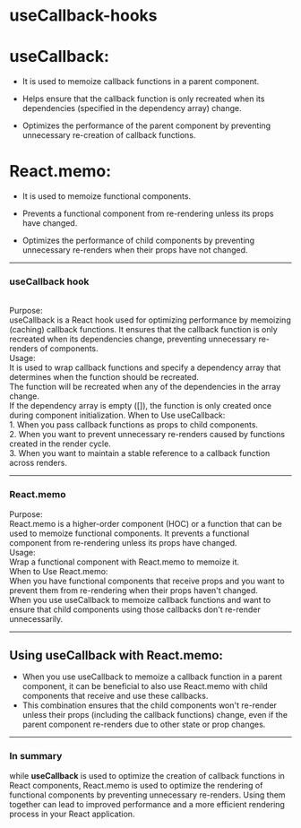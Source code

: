 # useCallback-hooks

<h1>useCallback:</h1>
<ul>
 <li>
  
It is used to memoize callback functions in a parent component.
 </li>
 <li>
  
Helps ensure that the callback function is only recreated when its dependencies (specified in the dependency array) change.
 </li>
 <li>
  
Optimizes the performance of the parent component by preventing unnecessary re-creation of callback functions.
 </li>
</ul>

<h1>React.memo:</h1>

<ul>
 <li>
  
It is used to memoize functional components.
 </li>
 <li>
  
Prevents a functional component from re-rendering unless its props have changed.
 </li>
 <li>
  
Optimizes the performance of child components by preventing unnecessary re-renders when their props have not changed.
 </li>
</ul>

<hr/>

 <h3>useCallback hook</h3>
      <p>
        <br /> Purpose:
        <br />
        useCallback is a React hook used for optimizing performance by memoizing
        (caching) callback functions. It ensures that the callback function is
        only recreated when its dependencies change, preventing unnecessary
        re-renders of components.
        <br /> Usage:
        <br /> It is used to wrap callback functions and specify a dependency
        array that determines when the function should be recreated.
        <br />
        The function will be recreated when any of the dependencies in the array
        change.
        <br />
        If the dependency array is empty ([]), the function is only created once
        during component initialization. When to Use useCallback:
        <br />
        1. When you pass callback functions as props to child components.
        <br /> 2. When you want to prevent unnecessary re-renders caused by
        functions created in the render cycle.
        <br /> 3. When you want to maintain a stable reference to a callback
        function across renders.
      </p>
      <hr />
      <h3>React.memo</h3>
      <p>
        Purpose:
        <br /> React.memo is a higher-order component (HOC) or a function that
        can be used to memoize functional components. It prevents a functional
        component from re-rendering unless its props have changed.
        <br />
        Usage: <br /> Wrap a functional component with React.memo to memoize it.
        <br />
        When to Use React.memo:
        <br />
        When you have functional components that receive props and you want to
        prevent them from re-rendering when their props haven't changed.
        <br />
        When you use useCallback to memoize callback functions and want to
        ensure that child components using those callbacks don't re-render
        unnecessarily.
      </p>
      <hr />
      <h2>Using useCallback with React.memo:</h2>
      <p>
        <ul>
          <li>
            When you use useCallback to memoize a callback function in a parent
            component, it can be beneficial to also use React.memo with child
            components that receive and use these callbacks.
          </li>
          <li>
            This combination ensures that the child components won't re-render
            unless their props (including the callback functions) change, even
            if the parent component re-renders due to other state or prop
            changes.
          </li>
        </ul>
      </p>
      <hr />
      <h3>In summary</h3>
      <p>
        while <b>useCallback</b> is used to optimize the creation of callback
        functions in React components, React.memo is used to optimize the
        rendering of functional components by preventing unnecessary re-renders.
        Using them together can lead to improved performance and a more
        efficient rendering process in your React application.
      </p>
